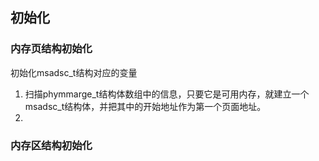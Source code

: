 ## 初始化

### 内存页结构初始化
初始化msadsc_t结构对应的变量
1. 扫描phymmarge_t结构体数组中的信息，只要它是可用内存，就建立一个msadsc_t结构体，并把其中的开始地址作为第一个页面地址。
2. 



### 内存区结构初始化


